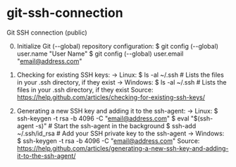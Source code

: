 # git-ssh-connection
Git SSH connection (public)

0. Initialize Git (--global) repository configuration:
$ git config (--global) user.name "User Name"
$ git config (--global) user.email "email@address.com"

1. Checking for existing SSH keys:
-> Linux:
$ ls -al ~/.ssh # Lists the files in your .ssh directory, if they exist
-> Windows: 
$ ls -al ~/.ssh # Lists the files in your .ssh directory, if they exist
Source: https://help.github.com/articles/checking-for-existing-ssh-keys/

2. Generating a new SSH key and adding it to the ssh-agent:
-> Linux:
$ ssh-keygen -t rsa -b 4096 -C "email@address.com"
$ eval "$(ssh-agent -s)" # Start the ssh-agent in the background
$ ssh-add ~/.ssh/id_rsa # Add your SSH private key to the ssh-agent
-> Windows:
$ ssh-keygen -t rsa -b 4096 -C "email@address.com"
Source: https://help.github.com/articles/generating-a-new-ssh-key-and-adding-it-to-the-ssh-agent/
